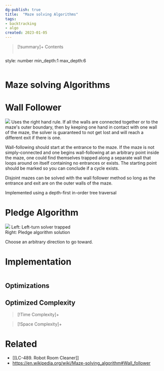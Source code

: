 ```yaml
---
dg-publish: true
title:  "Maze solving Algorithms"
tags:
- backtracking
- algo
created: 2023-01-05
---
```


>[!summary]+ Contents
>```toc
style: number
min_depth:1
max_depth:6 
>```


# Maze solving Algorithms

# Wall Follower
[![](https://upload.wikimedia.org/wikipedia/commons/f/f7/Maze01-02.png)](https://en.wikipedia.org/wiki/File:Maze01-02.png)
Uses the right hand rule. If all the walls are connected together or to the maze's outer boundary, then by keeping one hand in contact with one wall of the maze, the solver is guaranteed to not get lost and will reach a different exit if there is one.

Wall-following should start at the entrance to the maze. If the maze is not simply-connected and one begins wall-following at an arbitrary point inside the maze, one could find themselves trapped along a separate wall that loops around on itself containing no entrances or exists. The starting point should be marked so you can conclude if a cycle exists.

Disjoint mazes can be solved with the wall follower method so long as the entrance and exit are on the outer walls of the maze.

Implemented using a depth-first in-order tree traversal

# Pledge Algorithm
[![](https://upload.wikimedia.org/wikipedia/commons/thumb/2/27/Pledge_Algorithm.png/220px-Pledge_Algorithm.png)](https://en.wikipedia.org/wiki/File:Pledge_Algorithm.png)
Left: Left-turn solver trapped   
Right: Pledge algorithm solution

Choose an arbitrary direction to go toward.

# Implementation

```python

```

## Optimizations

## Optimized Complexity

>[!Time Complexity]+

>[!Space Complexity]+



# Related
- [[LC-489. Robot Room Cleaner]]
- https://en.wikipedia.org/wiki/Maze-solving_algorithm#Wall_follower
